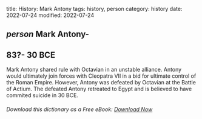 title: History: Mark Antony
tags: history, person
category: history
date: 2022-07-24
modified: 2022-07-24

## _person_ Mark Antony-
 83?-
30 BCE
-
Mark Antony shared rule
 with Octavian
 in an unstable alliance. Antony would
 ultimately join forces with Cleopatra VII in a bid for ultimate
 control of the Roman Empire. However, Antony was defeated by
 Octavian at the Battle of Actium. The defeated Antony
 retreated to Egypt and is believed to have commited suicide in 30 BCE.


###### Download *this* dictionary as a Free eBook: [Download Now]({static}static/SerfHistoryDictionary.pdf)

